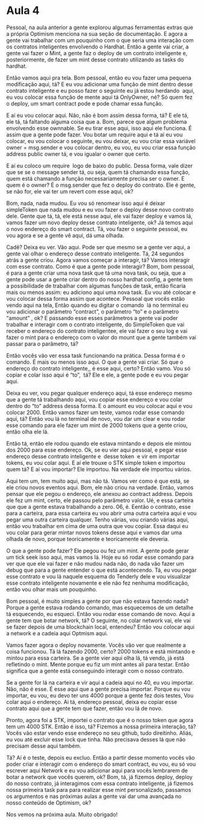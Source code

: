 # Aula 4

Pessoal, na aula anterior a gente explorou algumas ferramentas extras que a própria Optimism menciona na sua seção de documentação. E agora a gente vai trabalhar com um pouquinho com o que seria uma interação com os contratos inteligentes envolvendo o Hardhat. Então a gente vai criar, a gente vai fazer o Mint, a gente faz o deploy de um contrato inteligente e, posteriormente, de fazer um mint desse contrato utilizando as tasks do hardhat.

Então vamos aqui pra tela. Bom pessoal, então eu vou fazer uma pequena modificação aqui, tá? E eu vou adicionar uma função de mint dentro desse contrato inteligente e eu posso fazer o seguinte eu já estou herdando  aqui, eu vou colocar essa função de mente aqui tá OnlyOwner, né? Só quem fez o deploy, um smart contract pode e pode chamar essa função.

E aí eu vou colocar aqui. Não, não é bom assim dessa forma, tá? E ele tá, ele tá, tá faltando alguma coisa que a. Bom, parece que algum problema envolvendo esse ownnable. Se eu tirar esse aqui, isso aqui ele funciona. É assim que a gente pode fazer. Vou botar um require aqui e tá aí eu vou colocar, eu vou colocar o seguinte, eu vou deixar, eu vou criar essa variável owner = msg.sender e vou colocar dentro, eu vou, eu vou criar essa função address public owner tá, e vou igualar o owner que certo.

E aí eu coloco um require  logo de baixo do public. Dessa forma, vale dizer que se se o message sender tá, ou seja, quem tá chamando essa função, quem está chamando a função necessariamente precisa ser o owner. E quem é o owner? É o msg.sender que fez o deploy do contrato. Ele é gente, se não for, ele vai ter um revert com esse aqui, ok?

Bom, nada, nada mudou. Eu vou só renomear isso aqui é deixar simpleToken que nada mudou e eu vou fazer o deploy desse novo contrato dele. Gente que tá, tá, ele está nesse aqui, ele vai fazer deploy e vamos lá, vamos fazer um novo deploy desse contrato inteligente, ok? Já temos aqui o novo endereço do smart contract. Tá, vou fazer o seguinte pessoal, eu vou agora e se a gente vê aqui, dá uma olhada.

Cadê? Deixa eu ver. Vão aqui. Pode ser que mesmo se a gente ver aqui, a gente vai olhar o endereço desse contrato inteligente. Tá, 24 segundos  atrás a gente criou. Agora vamos começar a interagir, tá? Vamos interagir com esse contrato. Como é que a gente pode interagir? Bom, bom pessoal, é para a gente criar uma nova task que tá uma nova task, ou seja, que a gente pode usar a gente criar dentro do nosso hardhat config, a gente tem a possibilidade de trabalhar com algumas funções de task, então ficaria mais ou menos assim: eu adiciono aqui uma nova task. Eu vou até colocar e vou colocar dessa forma assim que acontece. Pessoal que vocês estão vendo aqui na tela, Então quando eu digitar o comando  lá no terminal eu vou adicionar o parâmetro “contract”, o parâmetro “to” e o parâmetro “amount” , ok? E passando esse esses parâmetros a gente vai poder trabalhar e interagir com o contrato inteligente, do SimpleToken que vai receber o endereço do contrato inteligentee, ele vai fazer o seu log e vai fazer o mint para o endereço com o valor do mount que a gente também vai passar para o parâmetro, tá?

Então vocês vão ver essa task funcionando na prática. Dessa forma é o comando. É mais ou menos isso aqui. O que a gente vai criar. Só que o endereço do contrato inteligente,, é esse aqui, certo? Então vamo. Vou só copiar e colar isso aqui é “to”,  tá? Ele e ele, a gente pode e eu vou pegar aqui.

Deixa eu ver, vou pegar qualquer endereço aqui, tá esse endereço mesmo que a gente tá trabalhando aqui, vou copiar esse endereço e vou colar dentro do “to” address dessa forma. E o amount eu vou colocar aqui e vou colocar 2000. Então vamos fazer um teste, vamos rodar esse comando aqui, tá? Então vou lá no terminal de novo, vou dar um clear e vou rodar esse comando para ele fazer um mint de 2000 tokens que a gente criou, então olha ele lá.

Então tá, então ele rodou quando ele estava mintando e depois ele mintou dos 2000 para esse endereço. Ok, se eu vier aqui pessoal, e pegar esse endereço desse contrato inteligente e  desse token  e vir em importar tokens, eu vou colar aqui. E aí ele trouxe o STK simple token e importou quem tá? E aí vou importar? Ele importou. Na verdade ele importou vários.

Aqui tem um, tem muito aqui, mas não tá. Vamos ver como é que está, se ele criou novos eventos aqui. Bom, ele não criou na verdade. Então, vamos pensar que ele pegou o endereço, ele anexou ao contract address. Depois ele fez um mint, certo, ele passou pelo parâmetro valor. Ué, e essa carteira que que a gente estava trabalhando a zero. 06, é. Eentão o contrato, esse para a carteira, para essa carteira eu vou abrir uma outra carteira aqui e vou pegar uma outra carteira qualquer. Tenho várias, vou criando várias aqui, então vou trabalhar em cima de uma outra que vou copiar. Essa daqui eu vou colar para gerar mintar novos tokens desse aqui e vamos dar uma olhada de novo, porque teoricamente e teoricamente ele deveria.

O que a gente pode fazer? Ele pegou ou fez um mint. A gente pode gerar um tick seek isso aqui, mas vamos lá. Hoje eu só rodar esse comando para ver que que ele vai fazer e não mudou nada não, do nada vão fazer um debug que para a gente entender o que está acontecendo. Tá, eu vou pegar esse contrato e vou lá naquele esquema do Tenderly dele e vou visualizar esse contrato inteligente novamente e ele não fez nenhuma modificação, então vou olhar mais um pouquinho.

Bom pessoal, é muito simples a gente por que não estava fazendo nada? Porque a gente estava rodando comando, mas esquecemos de um detalhe tá esquecendo, eu esqueci. Então vou rodar esse comando de novo. Aqui a gente tem que botar network, tá? O seguinte, no colar network vai, ele vai se fazer depois de uma blockchain local, entendeu? Então vou colocar aqui a network e a cadeia aqui Optmism aqui.

Vamos fazer agora o deploy novamente. Vocês vão ver que realmente a coisa funcionou. Tá lá fazendo 2000, certo? 2000 tokens e está mintando e mintou para essa carteira. Se a gente vier aqui olha lá, tá vendo, já está refletindo o mint. Mente porque eu fiz um mint antes ali para testar. Então significa que a gente está conseguindo interagir com o nosso contrato.

Se a gente for lá na carteira e vir aqui a cadeia aqui no 40, eu vou importar. Não, não é esse. É esse aqui que a gente precisa importar. Porque eu vou importar, eu vou, eu devo ter uns 4000 porque a gente fez dois testes, Vou colar aqui o endereço. Ai tá, endereço pessoal, deixa eu copiar esse contrato aqui que a gente tem que fazer, então vou lá de novo.

Pronto, agora foi a STK, importei o contrato que é o nosso token que agora tem um 4000 STK. Então é isso, tá? Fizemos a nossa primeira interação, tá? Vocês vão estar vendo esse endereço no seu github, tudo direitinho. Aliás, eu vou até excluir esse lock que tinha. Não precisava desses lá que não precisam desse aqui também.

Tá? Aí é o teste, depois eu excluo. Então a partir desse momento vocês vão poder criar e interagir com o endereço do smart contract, eu vou, eu só vou escrever aqui Network e eu vou adicionar aqui para vocês lembrarem de botar a network que vocês querem, ok? Bom, tá, já fizemos deploy, deploy do nosso contrato, já interagimos com essa contrato inteligente, já fizemos nossa primeira task para para realizar esse mint personalizado, passamos os argumentos e nas próximas aulas a gente vai dar uma avançada no nosso conteúdo de Optimism, ok?

Nos vemos na próxima aula. Muito obrigado!